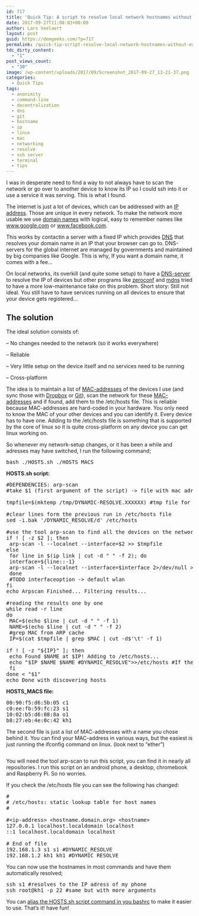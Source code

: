 ```yaml
---
id: 717
title: 'Quick Tip: A script to resolve local network hostnames without extra services (Linux)'
date: 2017-09-27T11:08:03+00:00
author: Lars Veelaert
layout: post
guid: https://demgeeks.com/?p=717
permalink: /quick-tip-script-resolve-local-network-hostnames-without-extra-services/
tdc_dirty_content:
  - "1"
post_views_count:
  - "30"
image: /wp-content/uploads/2017/09/Screenshot_2017-09-27_13-21-37.png
categories:
  - Quick Tips
tags:
  - anonimity
  - command-line
  - decentralization
  - dns
  - git
  - hostname
  - ip
  - linux
  - mac
  - networking
  - resolve
  - ssh server
  - terminal
  - tips
---
```

I was in desperate need to find a way to not always have to scan the network or go over to another device to know its IP so I could ssh into it or use a service it was serving. This is what I found.

The internet is just a lot of devices, which can be addressed with an [IP address](https://en.wikipedia.org/wiki/IP_address). Those are unique in every network. To make the network more usable we use [domain names](https://en.wikipedia.org/wiki/Domain_name) with logical, easy to remember names like www.google.com or www.facebook.com.

This works by contactin a server with a fixed IP which provides [DNS](https://nl.wikipedia.org/wiki/Domain_Name_System) that resolves your domain name in an IP that your browser can go to. DNS-servers for the global internet are managed by governments and maintained by big companies like Google. This is why, If you want a domain name, it comes with a fee&#8230;

On local networks, its overkill (and quite some setup) to have a [DNS-server](https://www.lifewire.com/what-is-a-dns-server-2625854) to resolve the IP of devices but other programs like [zeroconf](https://nl.wikipedia.org/wiki/Zeroconf) and [mdns](https://en.wikipedia.org/wiki/Multicast_DNS) tried to have a more low-maintenance take on this problem. Short story: Still not ideal. You still have to have services running on all devices to ensure that your device gets registered&#8230;

## The solution

The ideal solution consists of:
  
&#8211; No changes needed to the network (so it works everywhere)
  
&#8211; Reliable
  
&#8211; Very little setup on the device itself and no services need to be running
  
&#8211; Cross-platform

The idea is to maintain a list of [MAC-addresses](https://en.wikipedia.org/wiki/MAC_address) of the devices I use (and sync those with [Dropbox](https://www.dropbox.com/) or [Git](https://git-scm.com/)), scan the network for these [MAC-addresses](https://en.wikipedia.org/wiki/MAC_address) and if found, add them to the /etc/hosts file. This is reliable because MAC-addresses are hard-coded in your hardware. You only need to know the MAC of your other devices and you can identify it. Every device has to have one. Adding to the /etc/hosts file is something that is supported by the core of linux so it is quite cross-platform on any device you can get linux working on.

So whenever my network-setup changes, or it has been a while and adresses may have switched, I run the following command;

<pre>bash ./HOSTS.sh ./HOSTS_MACS</pre>

**HOSTS.sh script:**

<pre>#DEPENDENCIES: arp-scan
#take $1 (first argument of the script) -&gt; file with mac adresses + hostname

tmpfile=$(mktemp /tmp/DYNAMIC-RESOLVE.XXXXXX) #tmp file for temporary results

#clear lines form the previous run in /etc/hosts file
sed -i.bak '/DYNAMIC_RESOLVE/d' /etc/hosts

#use the tool arp-scan to find all the devices on the network
if ! [ -z $2 ]; then
 arp-scan -l --localnet --interface=$2 &gt;&gt; $tmpfile
else
 for line in $(ip link | cut -d " " -f 2); do
 interface=${line::-1}
 arp-scan -l --localnet --interface=$interface 2&gt;/dev/null &gt;&gt; $tmpfile
 done
 #TODO interfaceoption -&gt; default wlan
fi
echo Arpscan Finished... Filtering results...

#reading the results one by one
while read -r line
do
 MAC=$(echo $line | cut -d " " -f 1)
 NAME=$(echo $line | cut -d " " -f 2)
 #grep MAC from ARP cache
 IP=$(cat $tmpfile | grep $MAC | cut -d$'\t' -f 1)

if ! [ -z "${IP}" ]; then
 echo Found $NAME at $IP! Adding to /etc/hosts...
 echo "$IP $NAME $NAME #DYNAMIC_RESOLVE"&gt;&gt;/etc/hosts #If the MAC is found, add to the /etc/hosts file
 fi 
done &lt; "$1"
echo Done with discovering hosts</pre>

**HOSTS_MACS file:**

<pre>00:90:f5:d6:5b:05 c1
c0:ee:fb:59:fc:23 s1
10:02:b5:d6:08:8a o1
b8:27:eb:4e:0c:42 kh1</pre>

The second file is just a list of MAC-addresses with a name you chose behind it. You can find your MAC-address in various ways, but the easiest is just running the ifconfig command on linux. (look next to &#8220;ether&#8221;)

<img class="alignnone wp-image-720 size-full" src="https://i2.wp.com/demgeeks.com/wp-content/uploads/2017/09/Screenshot_2017-09-27_13-17-14.png?resize=640%2C157&#038;ssl=1" alt="" srcset="https://i2.wp.com/demgeeks.com/wp-content/uploads/2017/09/Screenshot_2017-09-27_13-17-14.png?w=812&ssl=1 812w, https://i2.wp.com/demgeeks.com/wp-content/uploads/2017/09/Screenshot_2017-09-27_13-17-14.png?resize=300%2C74&ssl=1 300w, https://i2.wp.com/demgeeks.com/wp-content/uploads/2017/09/Screenshot_2017-09-27_13-17-14.png?resize=768%2C188&ssl=1 768w, https://i2.wp.com/demgeeks.com/wp-content/uploads/2017/09/Screenshot_2017-09-27_13-17-14.png?resize=640%2C157&ssl=1 640w" sizes="(max-width: 640px) 100vw, 640px" data-recalc-dims="1" />

You will need the tool arp-scan to run this script, you can find it in nearly all repositories. I run this script on an android phone, a desktop, chromebook and Raspberry Pi. So no worries.

If you check the /etc/hosts file you can see the following has changed:

<pre>#
# /etc/hosts: static lookup table for host names
#

#&lt;ip-address&gt; &lt;hostname.domain.org&gt; &lt;hostname&gt;
127.0.0.1 localhost.localdomain localhost
::1 localhost.localdomain localhost

# End of file
192.168.1.3 s1 s1 #DYNAMIC_RESOLVE
192.168.1.2 kh1 kh1 #DYNAMIC_RESOLVE</pre>

You can now use the hostnames in most commands and have them automatically resolved;

<pre>ssh s1 #resolves to the IP adress of my phone
ssh root@kh1 -p 22 #same but with more arguments</pre>

You can [alias the HOSTS.sh script command in you bashrc](https://demgeeks.com/qt-make-the-command-line-easier-with-aliases-and-functions/) to make it easier to use. That&#8217;s it! have fun!